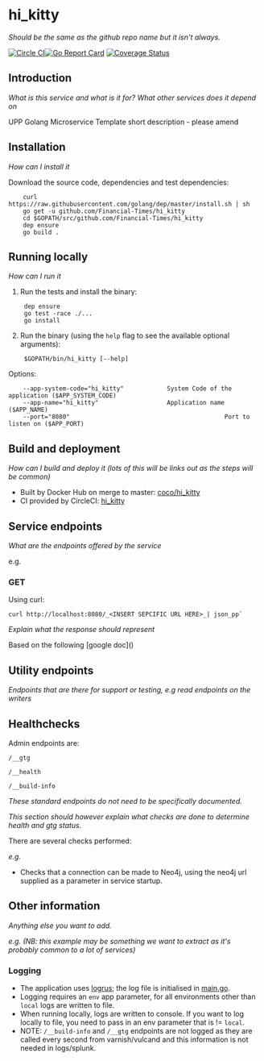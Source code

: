 # hi_kitty
_Should be the same as the github repo name but it isn't always._

[![Circle CI](https://circleci.com/gh/Financial-Times/hi_kitty/tree/master.png?style=shield)](https://circleci.com/gh/Financial-Times/hi_kitty/tree/master)[![Go Report Card](https://goreportcard.com/badge/github.com/Financial-Times/hi_kitty)](https://goreportcard.com/report/github.com/Financial-Times/hi_kitty) [![Coverage Status](https://coveralls.io/repos/github/Financial-Times/hi_kitty/badge.svg)](https://coveralls.io/github/Financial-Times/hi_kitty)

## Introduction

_What is this service and what is it for? What other services does it depend on_

UPP Golang Microservice Template short description - please amend

## Installation
      
_How can I install it_

Download the source code, dependencies and test dependencies:

        curl https://raw.githubusercontent.com/golang/dep/master/install.sh | sh
        go get -u github.com/Financial-Times/hi_kitty
        cd $GOPATH/src/github.com/Financial-Times/hi_kitty
        dep ensure
        go build .

## Running locally
_How can I run it_

1. Run the tests and install the binary:

        dep ensure
        go test -race ./...
        go install

2. Run the binary (using the `help` flag to see the available optional arguments):

        $GOPATH/bin/hi_kitty [--help]

Options:

        --app-system-code="hi_kitty"            System Code of the application ($APP_SYSTEM_CODE)
        --app-name="hi_kitty"                   Application name ($APP_NAME)
        --port="8080"                                           Port to listen on ($APP_PORT)

## Build and deployment
_How can I build and deploy it (lots of this will be links out as the steps will be common)_

* Built by Docker Hub on merge to master: [coco/hi_kitty](https://hub.docker.com/r/coco/hi_kitty/)
* CI provided by CircleCI: [hi_kitty](https://circleci.com/gh/Financial-Times/hi_kitty)

## Service endpoints
_What are the endpoints offered by the service_

e.g.
### GET

Using curl:

    curl http://localhost:8080/_<INSERT SEPCIFIC URL HERE>_| json_pp`

_Explain what the response should represent_

Based on the following [google doc](_<INSERT API DOCUMETATION HERE>_)

## Utility endpoints
_Endpoints that are there for support or testing, e.g read endpoints on the writers_

## Healthchecks
Admin endpoints are:

`/__gtg`

`/__health`

`/__build-info`

_These standard endpoints do not need to be specifically documented._

_This section *should* however explain what checks are done to determine health and gtg status._

There are several checks performed:

_e.g._
* Checks that a connection can be made to Neo4j, using the neo4j url supplied as a parameter in service startup.

## Other information
_Anything else you want to add._

_e.g. (NB: this example may be something we want to extract as it's probably common to a lot of services)_

### Logging

* The application uses [logrus](https://github.com/sirupsen/logrus); the log file is initialised in [main.go](main.go).
* Logging requires an `env` app parameter, for all environments other than `local` logs are written to file.
* When running locally, logs are written to console. If you want to log locally to file, you need to pass in an env parameter that is != `local`.
* NOTE: `/__build-info` and `/__gtg` endpoints are not logged as they are called every second from varnish/vulcand and this information is not needed in logs/splunk.
